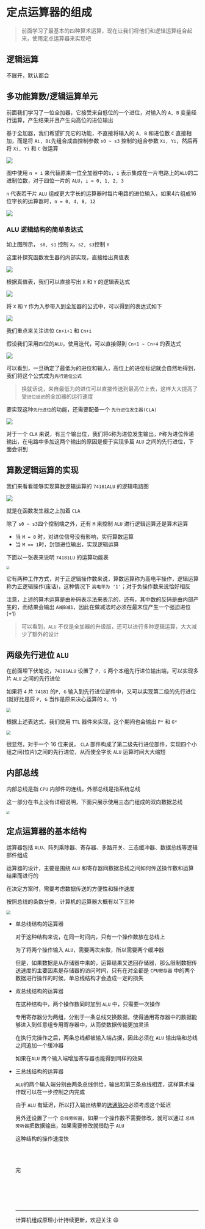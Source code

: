 # 定点运算器的组成

> 前面学习了最基本的四种算术运算，现在让我们将他们和逻辑运算组合起来，使用定点运算器来实现吧

## 逻辑运算

不展开，默认都会



## 多功能算数/逻辑运算单元

前面我们学习了一位全加器，它接受来自低位的一个进位，对输入的 `A, B` 变量经行运算，产生结果并且产生向高位的进位输出

基于全加器，我们希望扩充它的功能，不直接将输入的 `A, B` 和进位数 `C` 直接相加，而是将 `Ai, Bi`先组合成由控制参数 `s0 ~ s3` 控制的组合参数 `Xi, Yi`，然后再将 `Xi, Yi` 和 `C` 做运算

![](https://gitee.com/chenlu-guan/t-image/raw/master/026ba8f999bf1164926cac40aabbfe0.jpg)

图中使用 `n + i` 来代替原来一位全加器中的`i`，`i` 表示集成在一片电路上的`ALU`的二进制位数，对于四位一片的 `ALU`，`i = 0, 1, 2, 3`

`n` 代表若干片 `ALU` 组成更大字长的运算器时每片电路的进位输入，如果4片组成16位字长的运算器时，`n = 0, 4, 8, 12`

![](https://gitee.com/chenlu-guan/t-image/raw/master/085c269431d8885b44b2577b264d376.jpg)



### ALU 逻辑结构的简单表达式

如上图所示， `s0, s1` 控制 `X`，`s2, s3`控制 `Y`

这里补探究函数发生器的内部实现，直接给出真值表

![](https://gitee.com/chenlu-guan/t-image/raw/master/9e621d3cf4392e785834be83e6fa3d2.jpg)

根据真值表，我们可以直接写出 `X` 和 `Y` 的逻辑表达式

![](https://gitee.com/chenlu-guan/t-image/raw/master/f224c050ab965cb536cee6c4d1f01d3.jpg)

将 `X` 和 `Y` 作为入参带入到全加器的公式中，可以得到的表达式如下

![](https://gitee.com/chenlu-guan/t-image/raw/master/44c8f85967a310493661a722a79bbfc.jpg)

我们重点来关注进位 `Cn+i+1` 和 `Cn+i` 

假设我们采用四位的`ALU`，使用迭代，可以直接得到 `Cn+1 ~ Cn+4` 的表达式

![](https://gitee.com/chenlu-guan/t-image/raw/master/c95d083f3b8457a58612ec8cdb2dda2.jpg)

可以看到，一旦确定了最低为的进位和输入，高位上的进位标记就会自然地得到，我们将这个公式成为`先行进位公式`

> 换就话说，来自最低为的进位可以直接传送到最高位上去，这样大大提高了受`进位延迟`的全加器的运行速度

要实现这种`先行进位`的功能，还需要配备一个 `先行进位发生器(CLA)`

![](https://gitee.com/chenlu-guan/t-image/raw/master/4f7f26b76dd0511bacc5cf84d20e4e3.jpg)

对于一个 `CLA` 来说，有三个输出位，我们将`G`称为进位发生输出，`P`称为进位传递输出，在电路中多加这两个输出的原因是便于实现多篇 `ALU` 之间的先行进位，下面会讲到



## 算数逻辑运算的实现

我们来看看能够实现算数逻辑运算的 `74181ALU` 的逻辑电路图

![](https://gitee.com/chenlu-guan/t-image/raw/master/87f934141558490fd31bcbe39a096a7.jpg)

就是在函数发生器之上加着 `CLA`

除了 `s0 ~ s3`四个控制端之外，还有 `M` 来控制 `ALU` 进行逻辑运算还是算术运算

- 当 `M = 0` 时，对进位信号没有影响，实行算数运算
- 当 `M == 1`时，封锁进位输出，实现逻辑运算

下面以一张表来说明 `74181LU` 的运算功能表

<img src="https://gitee.com/chenlu-guan/t-image/raw/master/c7459dcf949031156db2b6fd838a7c7.jpg" style="zoom:50%;" />

它有两种工作方式，对于正逻辑操作数来说，算数运算称为高电平操作，逻辑运算称为正逻辑操作(废话)，这种情况下 `高电平为 '1'`；对于负操作数来说恰好相反

注意，上述的算术运算是由补码表示法来表示的，还有，其中数的反码是由内部产生的，而结果会输出 `A减B减1`，因此在做减法时必须在最末位产生一个强迫进位(+1)



> 可以看到，`ALU` 不仅是全加器的升级版，还可以进行多种逻辑运算，大大减少了额外的设计



## 两级先行进位 `ALU`

在前面埋下伏笔说，`74181ALU` 设置了 `P, G` 两个本组先行进位输出端，可以实现多片 `ALU` 之间的先行进位

如果将 `4` 片 `74181` 的`P, G` 输入到先行进位部件中，又可以实现第二级的先行进位(就好比是将 `P, G` 当作是原来决心运算的 `X, Y`)

<img src="https://gitee.com/chenlu-guan/t-image/raw/master/af988794ea94b080540baa8f8fb8b25.jpg" style="zoom:67%;" />

根据上述表达式，我们使用 `TTL` 器件来实现，这个期间也会输出 `P*` 和 `G*`

<img src="https://gitee.com/chenlu-guan/t-image/raw/master/e9fcc1f4a726c915de9d4b02bef0141.jpg" style="zoom:67%;" />

很显然，对于一个 16 位来说， `CLA` 部件构成了第二级先行进位部件，实现四个小组之间(位片)之间的先行进位，从而使全字长 `ALU` 运算时间大大缩短



## 内部总线

内部总线是指 `CPU` 内部件的连线，外部总线是指系统总线

这一部分在书上没有详细说明，下面只展示使用三态门组成的双向数据总线

<img src="https://gitee.com/chenlu-guan/t-image/raw/master/e582539ba28446d9c9fc9f88122bf9d.jpg" style="zoom:50%;" />



## 定点运算器的基本结构

运算器包括 `ALU`、阵列乘除器、寄存器、多路开关、三态缓冲器、数据总线等逻辑部件组成

运算器的设计，主要是围绕 `ALU` 和寄存器同数据总线之间如何传送操作数和运算结果而进行的

在决定方案时，需要考虑数据传送的方便性和操作速度

按照总线的条数分类，计算机的运算器大概有以下三种

<img src="https://gitee.com/chenlu-guan/t-image/raw/master/097d129bd9add4dcc27e12317c89dd6.jpg" style="zoom:67%;" />



- 单总线结构的运算器

  对于这种结构来说，在同一时间内，只有一个操作数放在总线上
  
  为了将两个操作输入 `ALU`，需要两次来做，所以需要两个缓冲器
  
  但是，如果数据是从存储器中来的，运算结果又送回存储器，那么限制数据传送速度的主要因素是存储器的访问时间，只有在对全都是 `CPU寄存器` 中的两个数据进行操作的时候，单总线结构才会造成一定的损失
  
- 双总线结构的运算器

  在这种结构中，两个操作数同时加到 `ALU` 中，只需要一次操作
  
  专用寄存器分为两组，分别于一条总线交换数据，使得通用寄存器中的数据能够进入到任意组专用寄存器中，从而使数据传输更加灵活
  
  在执行完操作之后，两条总线都被输入端占据，因此必须在 `ALU` 输出端和总线之间追加一个缓冲器
  
  如果在`ALU` 两个输入端增加寄存器也能得到同样的效果
  
- 三总线结构的运算器
  
  `ALU`的两个输入端分别由两条总线供给，输出和第三条总线相连，这样算术操作既可以在一步控制之内完成
  
  由于 `ALU` 有延迟，所以打入输出结果的[选通脉冲](https://baike.baidu.com/item/%E9%80%89%E9%80%9A%E8%84%89%E5%86%B2/2288543?fr=aladdin)必须考虑这个延迟
  
  另外还设置了一个 `总线旁听器`，如果一个操作数不需要修改，就可以通过 `总线旁听器`把数据输出，如果需要修改就借助于 `ALU`
  
  这种结构的操作速度快
  
  
  
  
  
  <br/><br/>
  
  完
  
  <br/><br/><br/><br/>
  
  
  
  ---
  
  计算机组成原理小计持续更新，欢迎关注 :smile:
  
  

